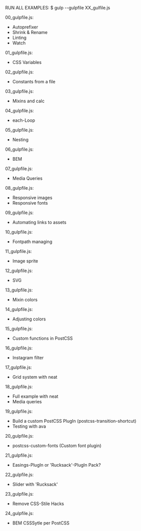 RUN ALL EXAMPLES:
$ gulp --gulpfile XX_gulfile.js

00_gulpfile.js:
- Autoprefixer
- Shrink & Rename
- Linting
- Watch

01_gulpfile.js:
- CSS Variables

02_gulpfile.js:
- Constants from a file

03_gulpfile.js:
- Mixins and calc

04_gulpfile.js:
- each-Loop

05_gulpfile.js:
- Nesting

06_gulpfile.js:
- BEM

07_gulpfile.js:
- Media Queries

08_gulpfile.js:
- Responsive images
- Responsive fonts

09_gulpfile.js:
- Automating links to assets

10_gulpfile.js:
- Fontpath managing

11_gulpfile.js:
- Image sprite

12_gulpfile.js:
- SVG

13_gulpfile.js:
- Mixin colors

14_gulpfile.js:
- Adjusting colors

15_gulpfile.js:
- Custom functions in PostCSS

16_gulpfile.js:
- Instagram filter

17_gulpfile.js:
- Grid system with neat

18_gulpfile.js:
- Full example with neat
- Media queries

19_gulpfile.js:
- Build a custom PostCSS PlugIn (postcss-transition-shortcut)
- Testing with ava

20_gulpfile.js:
- postcss-custom-fonts (Custom font plugin)

21_gulpfile.js:
- Easings-PlugIn or 'Rucksack'-PlugIn Pack?

22_gulpfile.js:
- Slider with 'Rucksack'

23_gulpfile.js:
- Remove CSS-Stile Hacks

24_gulpfile.js:
- BEM CSSSytle per PostCSS
